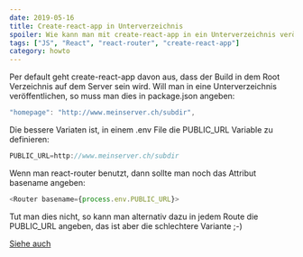 ```yaml
---
date: 2019-05-16
title: Create-react-app in Unterverzeichnis
spoiler: Wie kann man mit create-react-app in ein Unterverzeichnis veröffentlichen?
tags: ["JS", "React", "react-router", "create-react-app"]
category: howto
---
```


Per default geht create-react-app davon aus, dass der Build in dem Root Verzeichnis auf dem Server sein wird. Will man in eine Unterverzeichnis veröffentlichen, so muss man dies in package.json angeben:

```javascript
"homepage": "http://www.meinserver.ch/subdir",
```

Die bessere Variaten ist, in einem .env File die PUBLIC_URL Variable zu definieren:

```javascript
PUBLIC_URL=http://www.meinserver.ch/subdir
```

Wenn man react-router benutzt, dann sollte man noch das Attribut basename angeben:

```javascript
<Router basename={process.env.PUBLIC_URL}>
```

Tut man dies nicht, so kann man alternativ dazu in jedem Route die PUBLIC_URL angeben, das ist aber die schlechtere Variante ;-)

[Siehe auch](https://medium.com/@svinkle/how-to-deploy-a-react-app-to-a-subdirectory-f694d46427c1)
